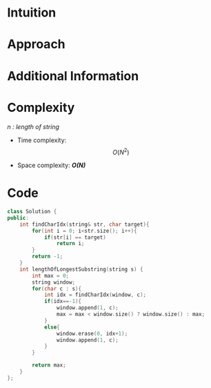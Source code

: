 # Intuition

# Approach

# Additional Information

# Complexity
*n : length of string*
- Time complexity: $$O(N^2)$$
<!-- Add your time complexity here, e.g. $$O(n)$$ -->

- Space complexity: ***O(N)***
<!-- Add your space complexity here, e.g. $$O(n)$$ -->

# Code
```cpp
class Solution {
public:
    int findCharIdx(string& str, char target){
        for(int i = 0; i<str.size(); i++){
            if(str[i] == target)
                return i;
        }
        return -1;
    }
    int lengthOfLongestSubstring(string s) {
        int max = 0;
        string window;
        for(char c : s){
            int idx = findCharIdx(window, c);
            if(idx==-1){
                window.append(1, c);
                max = max < window.size() ? window.size() : max;
            }
            else{
                window.erase(0, idx+1);
                window.append(1, c);
            }
        }

        return max;
    }
};
```

